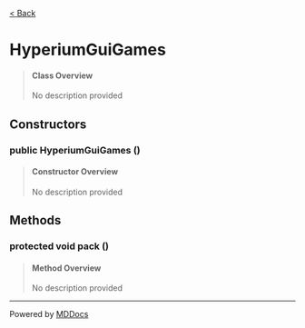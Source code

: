 [< Back](..)
# HyperiumGuiGames #
>#### Class Overview ####
>No description provided
## Constructors ##
### public HyperiumGuiGames () ###
>#### Constructor Overview ####
>No description provided
>
## Methods ##
### protected void pack () ###
>#### Method Overview ####
>No description provided
>

---
Powered by [MDDocs](https://github.com/VRCube/MDDocs)